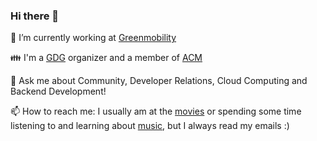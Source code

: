### Hi there 👋

🔭 I’m currently working at [Greenmobility](https://www.greenmobility.com/dk/da/)
 
👪 I'm a [GDG](https://developers.google.com/community/gdg) organizer and a member of [ACM](acm.org)
 
💬 Ask me about Community, Developer Relations, Cloud Computing and Backend Development!
 
📫 How to reach me: I usually am at the [movies](https://parismulticines.com/) or spending some time listening to and learning about [music](https://open.spotify.com/user/2dffib36da8z9fmdluq0j9o0v?si=RP--CFyfSgW7OfEMMeMpiQ), but I always read my emails :)

<!--
**aabedraba/aabedraba** is a ✨ _special_ ✨ repository because its `README.md` (this file) appears on your GitHub profile.

Here are some ideas to get you started:

- 🔭 I’m currently working on ...
- 🌱 I’m currently learning ...
- 👯 I’m looking to collaborate on ...
- 🤔 I’m looking for help with ...
- 💬 Ask me about ...
- 📫 How to reach me: ...
- 😄 Pronouns: ...
- ⚡ Fun fact: ...
-->
